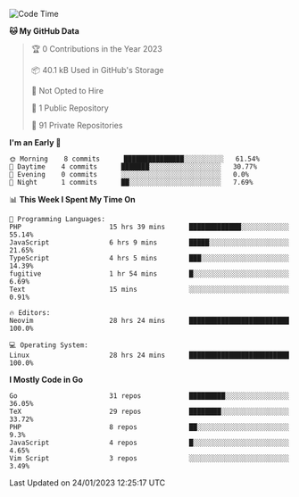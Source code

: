 
<!--START_SECTION:waka-->
![Code Time](http://img.shields.io/badge/Code%20Time-3%2C161%20hrs%2048%20mins-blue)

**🐱 My GitHub Data** 

> 🏆 0 Contributions in the Year 2023
 > 
> 📦 40.1 kB Used in GitHub's Storage 
 > 
> 🚫 Not Opted to Hire
 > 
> 📜 1 Public Repository 
 > 
> 🔑 91 Private Repositories  
 > 
**I'm an Early 🐤** 

```text
🌞 Morning    8 commits      ███████████████░░░░░░░░░░   61.54% 
🌆 Daytime    4 commits      ███████░░░░░░░░░░░░░░░░░░   30.77% 
🌃 Evening    0 commits      ░░░░░░░░░░░░░░░░░░░░░░░░░   0.0% 
🌙 Night      1 commits      ██░░░░░░░░░░░░░░░░░░░░░░░   7.69%

```


📊 **This Week I Spent My Time On** 

```text
💬 Programming Languages: 
PHP                      15 hrs 39 mins      █████████████░░░░░░░░░░░░   55.14% 
JavaScript               6 hrs 9 mins        █████░░░░░░░░░░░░░░░░░░░░   21.65% 
TypeScript               4 hrs 5 mins        ███░░░░░░░░░░░░░░░░░░░░░░   14.39% 
fugitive                 1 hr 54 mins        █░░░░░░░░░░░░░░░░░░░░░░░░   6.69% 
Text                     15 mins             ░░░░░░░░░░░░░░░░░░░░░░░░░   0.91%

🔥 Editors: 
Neovim                   28 hrs 24 mins      █████████████████████████   100.0%

💻 Operating System: 
Linux                    28 hrs 24 mins      █████████████████████████   100.0%

```

**I Mostly Code in Go** 

```text
Go                       31 repos            █████████░░░░░░░░░░░░░░░░   36.05% 
TeX                      29 repos            ████████░░░░░░░░░░░░░░░░░   33.72% 
PHP                      8 repos             ██░░░░░░░░░░░░░░░░░░░░░░░   9.3% 
JavaScript               4 repos             █░░░░░░░░░░░░░░░░░░░░░░░░   4.65% 
Vim Script               3 repos             ░░░░░░░░░░░░░░░░░░░░░░░░░   3.49%

```



 Last Updated on 24/01/2023 12:25:17 UTC
<!--END_SECTION:waka-->
